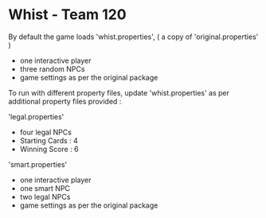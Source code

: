 # Whist - Team 120

By default the game loads 'whist.properties', ( a copy of 'original.properties' )

  - one interactive player
  - three random NPCs
  - game settings as per the original package
 

To run with different property files, update 'whist.properties' as per  additional property files provided :
 
'legal.properties'
  - four legal NPCs
  - Starting Cards : 4 
  - Winning Score : 6

'smart.properties'
  - one interactive player
  - one smart NPC 
  - two legal NPCs
  - game settings as per the original package
